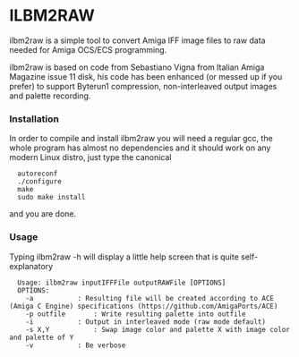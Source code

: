 # ILBM2RAW

ilbm2raw is a simple tool to convert Amiga IFF image files to raw data needed for Amiga OCS/ECS programming.  

ilbm2raw is based on code from Sebastiano Vigna from Italian Amiga Magazine issue 11 disk, his code has been enhanced (or messed up if you prefer) to support Byterun1 compression, non-interleaved output images and palette recording.

### Installation

In order to compile and install ilbm2raw you will need a regular gcc, the whole program has almost no dependencies and it should work on any modern Linux distro, just type the canonical
```
  autoreconf
  ./configure
  make
  sudo make install
```

and you are done.

### Usage

Typing ilbm2raw -h will display a little help screen that is quite self-explanatory

```
  Usage: ilbm2raw inputIFFFile outputRAWFile [OPTIONS]
  OPTIONS:
    -a		     : Resulting file will be created according to ACE (Amiga C Engine) specifications (https://github.com/AmigaPorts/ACE)
    -p outfile       : Write resulting palette into outfile
    -i 		     : Output in interleaved mode (raw mode default)
    -s X,Y           : Swap image color and palette X with image color and palette of Y
    -v		     : Be verbose

```


